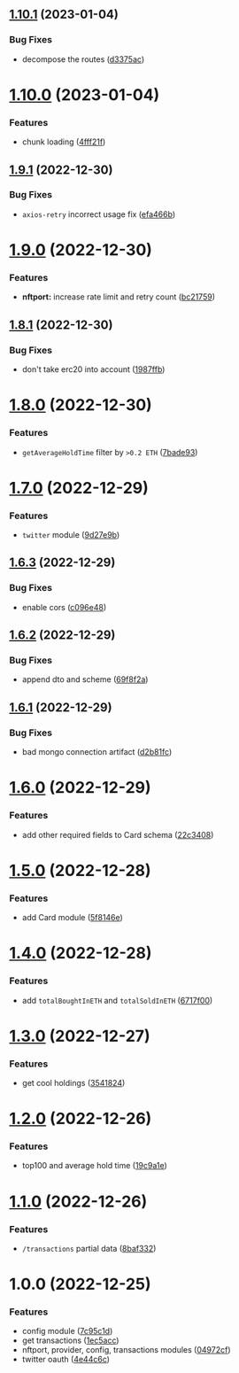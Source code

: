 ## [1.10.1](https://github.com/spilnota-xyz/eve-backend/compare/v1.10.0...v1.10.1) (2023-01-04)


### Bug Fixes

* decompose the routes ([d3375ac](https://github.com/spilnota-xyz/eve-backend/commit/d3375acad939e1d5549bfad7131452fd678315c4))

# [1.10.0](https://github.com/spilnota-xyz/eve-backend/compare/v1.9.1...v1.10.0) (2023-01-04)


### Features

* chunk loading ([4fff21f](https://github.com/spilnota-xyz/eve-backend/commit/4fff21f045e9d04510a74c8cb05a8e3a26b5d0ea))

## [1.9.1](https://github.com/spilnota-xyz/eve-backend/compare/v1.9.0...v1.9.1) (2022-12-30)


### Bug Fixes

* `axios-retry` incorrect usage fix ([efa466b](https://github.com/spilnota-xyz/eve-backend/commit/efa466bcbeaeff9468a0cb6ada012dc8ec64214c))

# [1.9.0](https://github.com/spilnota-xyz/eve-backend/compare/v1.8.1...v1.9.0) (2022-12-30)


### Features

* **nftport:** increase rate limit and retry count ([bc21759](https://github.com/spilnota-xyz/eve-backend/commit/bc217595ecfa5163a95479993e5d48bbd543666e))

## [1.8.1](https://github.com/spilnota-xyz/eve-backend/compare/v1.8.0...v1.8.1) (2022-12-30)


### Bug Fixes

* don't take erc20 into account ([1987ffb](https://github.com/spilnota-xyz/eve-backend/commit/1987ffb84f2d6dd4ea9b845277ee4c44494f3942))

# [1.8.0](https://github.com/spilnota-xyz/eve-backend/compare/v1.7.0...v1.8.0) (2022-12-30)


### Features

* `getAverageHoldTime` filter by `>0.2 ETH` ([7bade93](https://github.com/spilnota-xyz/eve-backend/commit/7bade934768d8fd2cefd6ea33e3cbc24f4de730a))

# [1.7.0](https://github.com/spilnota-xyz/eve-backend/compare/v1.6.3...v1.7.0) (2022-12-29)


### Features

* `twitter` module ([9d27e9b](https://github.com/spilnota-xyz/eve-backend/commit/9d27e9bb849483b9be74ab026a876b30ea4a71db))

## [1.6.3](https://github.com/spilnota-xyz/eve-backend/compare/v1.6.2...v1.6.3) (2022-12-29)


### Bug Fixes

* enable cors ([c096e48](https://github.com/spilnota-xyz/eve-backend/commit/c096e48dce384bf9de6d49dd2736077155d01310))

## [1.6.2](https://github.com/spilnota-xyz/eve-backend/compare/v1.6.1...v1.6.2) (2022-12-29)


### Bug Fixes

* append dto and scheme ([69f8f2a](https://github.com/spilnota-xyz/eve-backend/commit/69f8f2a1886c6028c7f811f7d8eb103b77d46093))

## [1.6.1](https://github.com/spilnota-xyz/eve-backend/compare/v1.6.0...v1.6.1) (2022-12-29)


### Bug Fixes

* bad mongo connection artifact ([d2b81fc](https://github.com/spilnota-xyz/eve-backend/commit/d2b81fcf49e85884cef575249ed167fbe9444c61))

# [1.6.0](https://github.com/spilnota-xyz/eve-backend/compare/v1.5.0...v1.6.0) (2022-12-29)


### Features

* add other required fields to Card schema ([22c3408](https://github.com/spilnota-xyz/eve-backend/commit/22c34083f14d6e254c847efdc5932b639c498f0c))

# [1.5.0](https://github.com/spilnota-xyz/eve-backend/compare/v1.4.0...v1.5.0) (2022-12-28)


### Features

* add Card module ([5f8146e](https://github.com/spilnota-xyz/eve-backend/commit/5f8146ec579dbc7515ceff8a230fce9c7099dc4e))

# [1.4.0](https://github.com/spilnota-xyz/eve-backend/compare/v1.3.0...v1.4.0) (2022-12-28)


### Features

* add `totalBoughtInETH` and `totalSoldInETH` ([6717f00](https://github.com/spilnota-xyz/eve-backend/commit/6717f00cd8c9cf457684fdda03a65bb09dc2e8c9))

# [1.3.0](https://github.com/spilnota-xyz/eve-backend/compare/v1.2.0...v1.3.0) (2022-12-27)


### Features

* get cool holdings ([3541824](https://github.com/spilnota-xyz/eve-backend/commit/3541824317c3887142284346d68b4fdd1f961d8e))

# [1.2.0](https://github.com/spilnota-xyz/eve-backend/compare/v1.1.0...v1.2.0) (2022-12-26)


### Features

* top100 and average hold time ([19c9a1e](https://github.com/spilnota-xyz/eve-backend/commit/19c9a1e5bcbc4b377fbba325842f483472c90863))

# [1.1.0](https://github.com/spilnota-xyz/eve-backend/compare/v1.0.0...v1.1.0) (2022-12-26)


### Features

* `/transactions` partial data ([8baf332](https://github.com/spilnota-xyz/eve-backend/commit/8baf33275c68bcede21e585ff98a4a9c7daf81ad))

# 1.0.0 (2022-12-25)


### Features

* config module ([7c95c1d](https://github.com/spilnota-xyz/eve-backend/commit/7c95c1d90ec44cce4dcd78576aabe8858b003fa1))
* get transactions ([1ec5acc](https://github.com/spilnota-xyz/eve-backend/commit/1ec5accd073de93fd76557949e988d283a558bed))
* nftport, provider, config, transactions modules ([04972cf](https://github.com/spilnota-xyz/eve-backend/commit/04972cf75b9c6a3b37810a93e71718ab6133b424))
* twitter oauth ([4e44c6c](https://github.com/spilnota-xyz/eve-backend/commit/4e44c6c9b39edc54e3dfdbb7a0808658f7e839c8))
